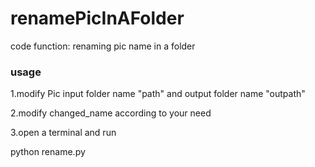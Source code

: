 # renamePicInAFolder
code function: renaming pic name in a folder

### usage
1.modify Pic input folder name "path" and output folder name "outpath"

2.modify changed_name according to your need

3.open a terminal and run 

  python rename.py

